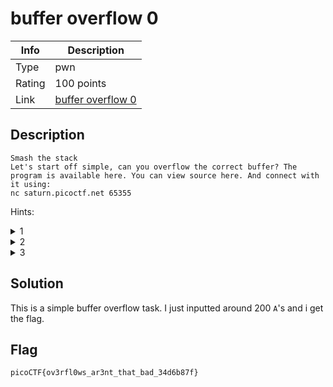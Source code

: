 # buffer overflow 0
|Info           |Description                    |
|---------------|-------------------------------|
|Type           |pwn|
|Rating         |100 points|
|Link           |[buffer overflow 0](https://play.picoctf.org/practice/challenge/257)|

## Description
```
Smash the stack
Let's start off simple, can you overflow the correct buffer? The program is available here. You can view source here. And connect with it using:
nc saturn.picoctf.net 65355
```

Hints:
<details>
    <summary>1</summary>
    
    How can you trigger the flag to print?
</details>

<details>
    <summary>2</summary>
    
    If you try to do the math by hand, maybe try and add a few more characters. Sometimes there are things you aren't expecting.
</details>

<details>
    <summary>3</summary>
    
    Run man gets and read the BUGS section. How many characters can the program really read?
</details>

## Solution
This is a simple buffer overflow task. I just inputted around 200 `A`'s and i get the flag.

## Flag
```
picoCTF{ov3rfl0ws_ar3nt_that_bad_34d6b87f}
```